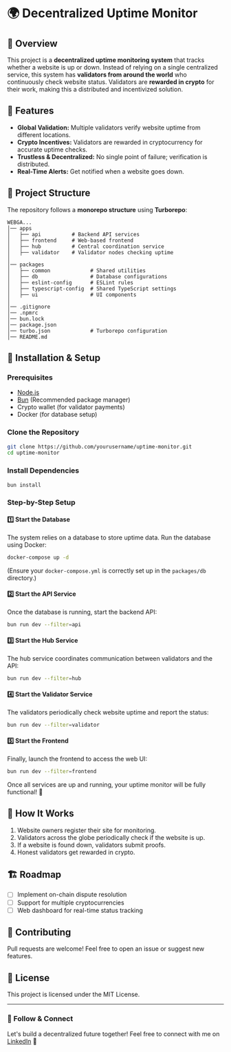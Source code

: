 # 🌍 Decentralized Uptime Monitor

## 📌 Overview
This project is a **decentralized uptime monitoring system** that tracks whether a website is up or down. Instead of relying on a single centralized service, this system has **validators from around the world** who continuously check website status. Validators are **rewarded in crypto** for their work, making this a distributed and incentivized solution.

## 🚀 Features
- **Global Validation:** Multiple validators verify website uptime from different locations.
- **Crypto Incentives:** Validators are rewarded in cryptocurrency for accurate uptime checks.
- **Trustless & Decentralized:** No single point of failure; verification is distributed.
- **Real-Time Alerts:** Get notified when a website goes down.

## 📂 Project Structure
The repository follows a **monorepo structure** using **Turborepo**:

```
WEBGA...
│── apps
│   ├── api          # Backend API services
│   ├── frontend     # Web-based frontend
│   ├── hub          # Central coordination service
│   ├── validator    # Validator nodes checking uptime
│
│── packages
│   ├── common             # Shared utilities
│   ├── db                 # Database configurations
│   ├── eslint-config      # ESLint rules
│   ├── typescript-config  # Shared TypeScript settings
│   ├── ui                 # UI components
│
│── .gitignore
│── .npmrc
│── bun.lock
│── package.json
│── turbo.json             # Turborepo configuration
│── README.md
```

## 🔧 Installation & Setup
### Prerequisites
- [Node.js](https://nodejs.org/)
- [Bun](https://bun.sh/) (Recommended package manager)
- Crypto wallet (for validator payments)
- Docker (for database setup)

### Clone the Repository
```sh
git clone https://github.com/yourusername/uptime-monitor.git
cd uptime-monitor
```

### Install Dependencies
```sh
bun install
```

### Step-by-Step Setup

#### 1️⃣ Start the Database
The system relies on a database to store uptime data. Run the database using Docker:
```sh
docker-compose up -d
```
(Ensure your `docker-compose.yml` is correctly set up in the `packages/db` directory.)

#### 2️⃣ Start the API Service
Once the database is running, start the backend API:
```sh
bun run dev --filter=api
```

#### 3️⃣ Start the Hub Service
The hub service coordinates communication between validators and the API:
```sh
bun run dev --filter=hub
```

#### 4️⃣ Start the Validator Service
The validators periodically check website uptime and report the status:
```sh
bun run dev --filter=validator
```

#### 5️⃣ Start the Frontend
Finally, launch the frontend to access the web UI:
```sh
bun run dev --filter=frontend
```

Once all services are up and running, your uptime monitor will be fully functional! 🚀

## 🔗 How It Works
1. Website owners register their site for monitoring.
2. Validators across the globe periodically check if the website is up.
3. If a website is found down, validators submit proofs.
4. Honest validators get rewarded in crypto.

## 🏗️ Roadmap
- [ ] Implement on-chain dispute resolution
- [ ] Support for multiple cryptocurrencies
- [ ] Web dashboard for real-time status tracking

## 🤝 Contributing
Pull requests are welcome! Feel free to open an issue or suggest new features.

## 📜 License
This project is licensed under the MIT License.

---

### 📌 Follow & Connect
Let's build a decentralized future together! Feel free to connect with me on [LinkedIn](https://www.linkedin.com/in/srikant-pandey/) 🚀
